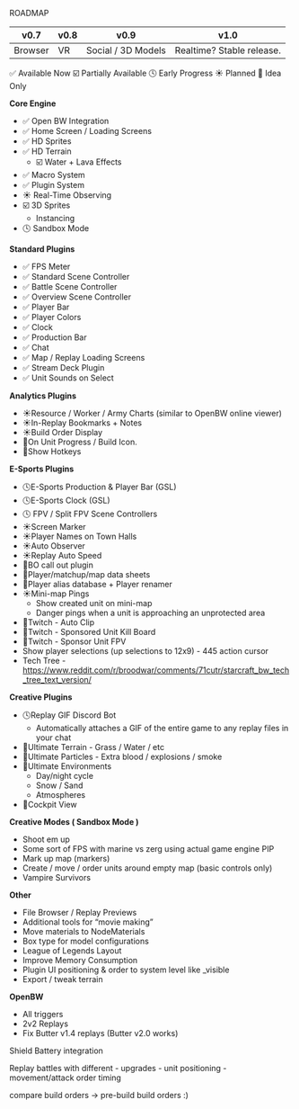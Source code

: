
ROADMAP 

| v0.7 | v0.8      | v0.9           | v1.0 |
| ---- | --------- | -------------- | ---- |
| Browser   | VR | Social / 3D Models |  Realtime? Stable release.    |

✅ Available Now
☑️ Partially Available
🕓 Early Progress
☀️ Planned
🔅 Idea Only

**Core Engine**

- ✅ Open BW Integration
- ✅ Home Screen / Loading Screens
- ✅  HD Sprites
- ✅ HD Terrain
    - ☑️ Water + Lava Effects
- ✅ Macro System
- ✅ Plugin System
- ☀️ Real-Time Observing
- ☑️ 3D Sprites
  - Instancing
- 🕓 Sandbox Mode

**Standard Plugins**

- ✅ FPS Meter
- ✅ Standard Scene Controller
- ✅ Battle Scene Controller
- ✅ Overview Scene Controller
- ✅ Player Bar
- ✅ Player Colors
- ✅ Clock
- ✅ Production Bar
- ✅ Chat
- ✅ Map / Replay Loading Screens
- ✅ Stream Deck Plugin
- ✅ Unit Sounds on Select

**Analytics Plugins**

- ☀️Resource / Worker / Army Charts (similar to OpenBW online viewer)
- ☀️In-Replay Bookmarks + Notes
- ☀️Build Order Display
- 🔅On Unit Progress / Build Icon.
- 🔅Show Hotkeys

**E-Sports Plugins**

- 🕓E-Sports Production & Player Bar (GSL)
- 🕓E-Sports Clock (GSL)
- 🕓 FPV / Split FPV Scene Controllers
- ☀️Screen Marker
- ☀️Player Names on Town Halls
- ☀️Auto Observer
- ☀️Replay Auto Speed
- 🔅BO call out plugin
- 🔅Player/matchup/map data sheets
- 🔅Player alias database + Player renamer
- ☀️Mini-map Pings
    - Show created unit on mini-map
    - Danger pings when a unit is approaching an unprotected area
- 🔅Twitch - Auto Clip
- 🔅Twitch - Sponsored Unit Kill Board
- 🔅Twitch - Sponsor Unit FPV
- Show player selections (up selections to 12x9) - 445 action cursor
- Tech Tree - https://www.reddit.com/r/broodwar/comments/71cutr/starcraft_bw_tech_tree_text_version/

**Creative Plugins**

- 🕓Replay GIF Discord Bot
    - Automatically attaches a GIF of the entire game to any replay files in your chat
- 🔅Ultimate Terrain - Grass / Water / etc
- 🔅Ultimate Particles - Extra blood / explosions / smoke
- 🔅Ultimate Environments
    - Day/night cycle
    - Snow / Sand
    - Atmospheres
- 🔅Cockpit View

**Creative Modes ( Sandbox Mode )**

- Shoot em up
- Some sort of FPS with marine vs zerg using actual game engine PIP
- Mark up map (markers)
- Create / move / order units around empty map (basic controls only)
- Vampire Survivors

**Other**

- File Browser / Replay Previews
- Additional tools for “movie making”
- Move materials to NodeMaterials
- Box type for model configurations
- League of Legends Layout
- Improve Memory Consumption
- Plugin UI positioning & order to system level like _visible
- Export / tweak terrain


**OpenBW**

- All triggers
- 2v2 Replays
- Fix Butter v1.4 replays (Butter v2.0 works)

Shield Battery integration

Replay battles with different
	- upgrades
	- unit positioning
	- movement/attack order timing

compare build orders -> pre-build build orders :)


